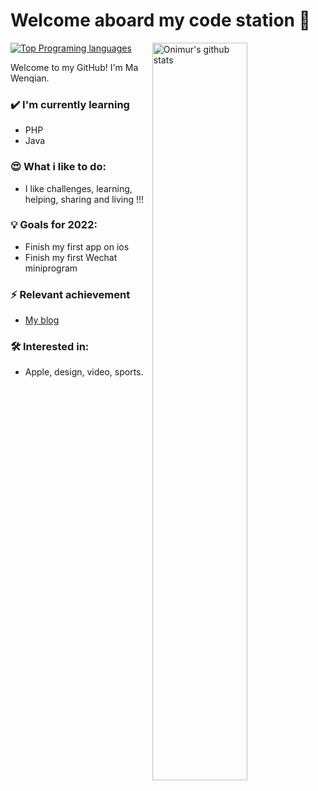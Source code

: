 # Welcome aboard my code station 🚀


<p>
  <a>
    <img width="55%" align="right" alt="Onimur's github stats" src="https://github-readme-stats.vercel.app/api?username=ma-wenqian&show_icons=true&hide_border=true" />
  </a>
  
  [![Top Programing languages](https://github-readme-stats.vercel.app/api/top-langs/?username=ma-wenqian&layout=compact)](https://github.com/anuraghazra/github-readme-stats)
</p>

Welcome to my GitHub! I'm Ma Wenqian.

### ✔️ I'm currently learning
- PHP
- Java

### 😍 What i like to do:
- I like challenges, learning, helping, sharing and living !!!

### 💡 Goals for 2022:
- Finish my first app on ios
- Finish my first Wechat miniprogram

### ⚡ Relevant achievement
- [My blog](https://blog.mawenqian.com)

### 🛠 Interested in:
- Apple, design, video, sports.

<!-- - 🔭 I’m currently working on ...
- 🌱 I’m currently learning ...
- 👯 I’m looking to collaborate on ...
- 🤔 I’m looking for help with ...
- 💬 Ask me about ...
- 📫 How to reach me: ...
- 😄 Pronouns: ...
- ⚡ Fun fact: ...
--> 

